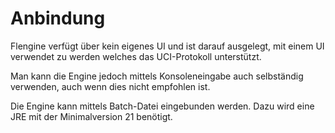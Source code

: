 # Anbindung

Flengine verfügt über kein eigenes UI und ist darauf ausgelegt, mit einem UI verwendet zu werden welches das UCI-Protokoll unterstützt.

Man kann die Engine jedoch mittels Konsoleneingabe auch selbständig verwenden, auch wenn dies nicht empfohlen ist.

Die Engine kann mittels Batch-Datei eingebunden werden. Dazu wird eine JRE mit der Minimalversion 21 benötigt.